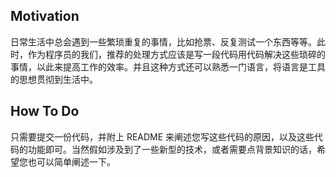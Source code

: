 ## Motivation

日常生活中总会遇到一些繁琐重复的事情，比如抢票、反复测试一个东西等等。此时，作为程序员的我们，推荐的处理方式应该是写一段代码用代码解决这些琐碎的事情，以此来提高工作的效率。并且这种方式还可以熟悉一门语言，将语言是工具的思想贯彻到生活中。

## How To Do

只需要提交一份代码，并附上 README 来阐述您写这些代码的原因，以及这些代码的功能即可。当然假如涉及到了一些新型的技术，或者需要点背景知识的话，希望您也可以简单阐述一下。



